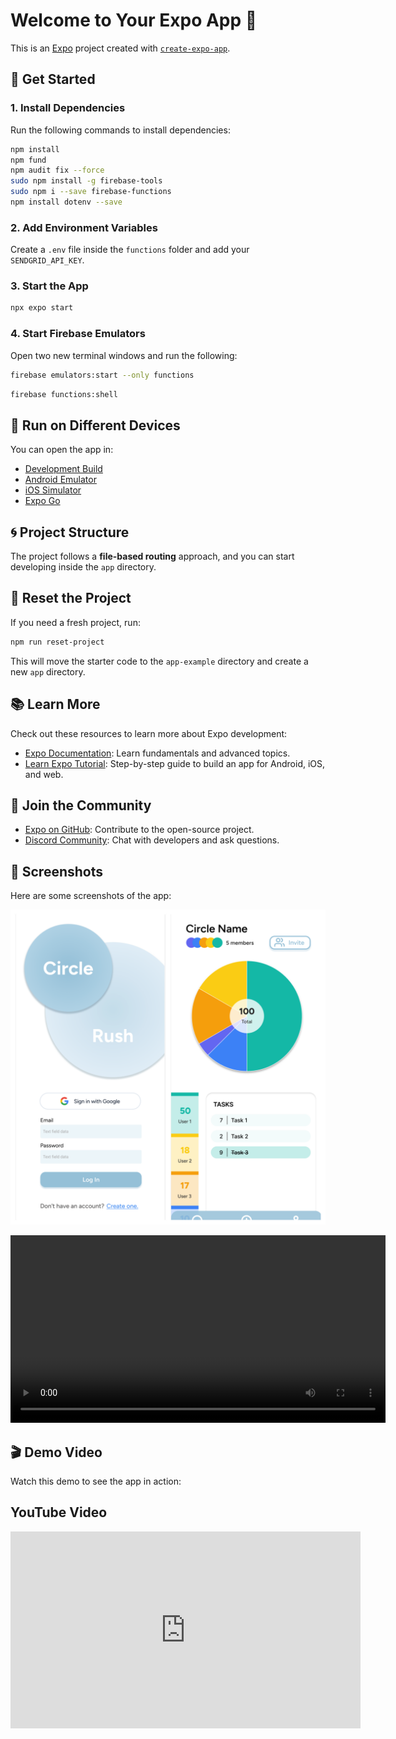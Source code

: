 # Welcome to Your Expo App 👋

This is an [Expo](https://expo.dev) project created with [`create-expo-app`](https://www.npmjs.com/package/create-expo-app).

## 🚀 Get Started

### 1. Install Dependencies

Run the following commands to install dependencies:

```bash
npm install
npm fund
npm audit fix --force
sudo npm install -g firebase-tools
sudo npm i --save firebase-functions
npm install dotenv --save
```

### 2. Add Environment Variables

Create a `.env` file inside the `functions` folder and add your `SENDGRID_API_KEY`.

### 3. Start the App

```bash
npx expo start
```

### 4. Start Firebase Emulators

Open two new terminal windows and run the following:

```bash
firebase emulators:start --only functions
```

```bash
firebase functions:shell
```

## 📱 Run on Different Devices

You can open the app in:

- [Development Build](https://docs.expo.dev/develop/development-builds/introduction/)
- [Android Emulator](https://docs.expo.dev/workflow/android-studio-emulator/)
- [iOS Simulator](https://docs.expo.dev/workflow/ios-simulator/)
- [Expo Go](https://expo.dev/go)

## 🌀 Project Structure

The project follows a **file-based routing** approach, and you can start developing inside the `app` directory.

## 🔄 Reset the Project

If you need a fresh project, run:

```bash
npm run reset-project
```

This will move the starter code to the `app-example` directory and create a new `app` directory.

## 📚 Learn More

Check out these resources to learn more about Expo development:

- [Expo Documentation](https://docs.expo.dev/): Learn fundamentals and advanced topics.
- [Learn Expo Tutorial](https://docs.expo.dev/tutorial/introduction/): Step-by-step guide to build an app for Android, iOS, and web.

## 💬 Join the Community

- [Expo on GitHub](https://github.com/expo/expo): Contribute to the open-source project.
- [Discord Community](https://chat.expo.dev): Chat with developers and ask questions.

## 🎨 Screenshots

Here are some screenshots of the app:

![Local Image](./assets/images/thumb1.png)

<video width="600" controls>
  <source src="./assets/video.mp4" type="video/mp4">
</video>

## 🎬 Demo Video

Watch this demo to see the app in action:

## YouTube Video
<iframe width="560" height="315" src="https://youtu.be/MYVzb0aCLOU?si=LYQLjgv8PF3VtoKT" frameborder="0" allowfullscreen></iframe>


